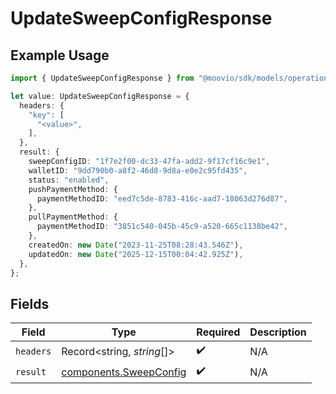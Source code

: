 # UpdateSweepConfigResponse

## Example Usage

```typescript
import { UpdateSweepConfigResponse } from "@moovio/sdk/models/operations";

let value: UpdateSweepConfigResponse = {
  headers: {
    "key": [
      "<value>",
    ],
  },
  result: {
    sweepConfigID: "1f7e2f00-dc33-47fa-add2-9f17cf16c9e1",
    walletID: "9dd790b0-a8f2-46d8-9d8a-e0e2c95fd435",
    status: "enabled",
    pushPaymentMethod: {
      paymentMethodID: "eed7c5de-8783-416c-aad7-18063d276d87",
    },
    pullPaymentMethod: {
      paymentMethodID: "3851c540-045b-45c9-a520-665c1138be42",
    },
    createdOn: new Date("2023-11-25T08:28:43.546Z"),
    updatedOn: new Date("2025-12-15T00:04:42.925Z"),
  },
};
```

## Fields

| Field                                                            | Type                                                             | Required                                                         | Description                                                      |
| ---------------------------------------------------------------- | ---------------------------------------------------------------- | ---------------------------------------------------------------- | ---------------------------------------------------------------- |
| `headers`                                                        | Record<string, *string*[]>                                       | :heavy_check_mark:                                               | N/A                                                              |
| `result`                                                         | [components.SweepConfig](../../models/components/sweepconfig.md) | :heavy_check_mark:                                               | N/A                                                              |